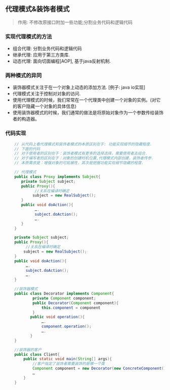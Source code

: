 ## <b>代理模式&装饰者模式</b> ##
> 作用: 不修改原接口附加一些功能;分割业务代码和逻辑代码

### <b>实现代理模式的方法</b> ###
- 组合代理: 分割业务代码和逻辑代码
- 继承代理: 应用于第三方类库.
- 动态代理: 面向切面编程[AOP], 基于java反射机制.

### <b>两种模式的异同</b> ###
- 装饰器模式关注于在一个对象上动态的添加方法. [例子: java io实现]
- 代理模式关注于控制对对象的访问.
- 使用代理模式的时候，我们常常在一个代理类中创建一个对象的实例。(对它的客户隐藏一个对象的具体信息)
- 使用装饰器模式的时候，我们通常的做法是将原始对象作为一个参数传给装饰者的构造器。


### <b>代码实现</b> ###
```java
    // 从代码上看代理模式和装饰者模式的本质区别在于: 功能实现细节的隐藏程度.
    // 下面的代码
    // 对于使用者的区别在于：装饰者模式有更多的选择选择，需要使用者去组合.
    // 对于编写者的区别在于：对象的创建时机位置,代理模式内部创建，装饰者传参.
    // 本质需求是：增强对象的可拓展性，其次是把握功能实现细节隐藏的程度.

    // 代理模式
    public class Proxy implements Subject{
       private Subject subject;
       public Proxy(){
             //关系在编译时确定
            subject = new RealSubject();
       }
       public void doAction(){
             ….
             subject.doAction();
             ….
       }
    }

    private Subject subject;
    public Proxy(){
         //关系在编译时确定
        subject = new RealSubject();
    }
    public void doAction(){
         ….
         subject.doAction();
         ….
    }

    //装饰器模式
    public class Decorator implements Component{
            private Component component;
            public Decorator(Component component){
                this.component = component
            }
           public void operation(){
                ….
                component.operation();
                ….
           }
    }

    //装饰器的客户
    public class Client{
        public static void main(String[] args){
            //客户指定了装饰者需要装饰的是哪一个类
            Component component = new Decorator(new ConcreteComponent());
            …
        }
    }
```
